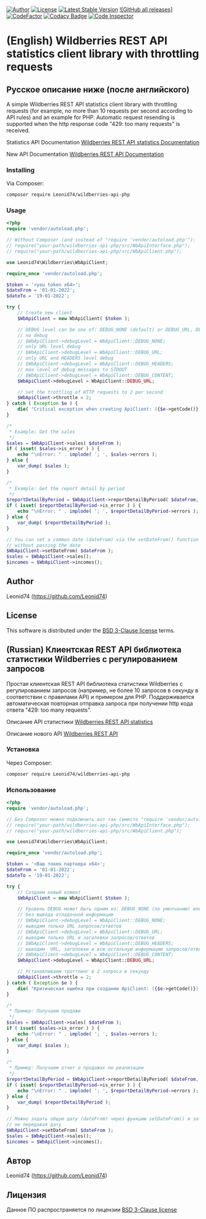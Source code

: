 [![Author](https://img.shields.io/badge/author-Leonid74-blue.svg)](https://github.com/Leonid74)
[![License](https://img.shields.io/badge/license-BSD-blue.svg?maxAge=43200)](./LICENSE)
[![Latest Stable Version](https://img.shields.io/github/v/release/Leonid74/wildberries-api-php)](https://github.com/Leonid74/wildberries-api-php/releases/latest)
[![GitHub all releases]](https://img.shields.io/github/downloads/Leonid74/wildberries-api-php/total?color=blue)
[![CodeFactor](https://www.codefactor.io/repository/github/leonid74/wildberries-api-php/badge)](https://www.codefactor.io/repository/github/leonid74/wildberries-api-php)
[![Codacy Badge](https://app.codacy.com/project/badge/Grade/218b45bd6c75462c82b444a265b434bf)](https://www.codacy.com/gh/Leonid74/wildberries-api-php/dashboard)
[![Code Inspector](https://api.codiga.io/project/30883/score/svg)](https://app.codiga.io/public/project/30883/wildberries-api-php/dashboard)

# (English) Wildberries REST API statistics client library with throttling requests
## Русское описание ниже (после английского)

A simple Wildberries REST API statistics client library with throttling requests (for example, no more than 10 requests per second according to API rules) and an example for PHP. Automatic request resending is supported when the http response code "429: too many requests" is received.

Statistics API Documentation [Wildberries REST API statistics Documentation](https://images.wbstatic.net/portal/education/Kak_rabotat'_s_servisom_statistiki.pdf)

New API Documentation [Wildberries REST API Documentation](https://suppliers-api.wildberries.ru/swagger/index.html)

### Installing

Via Composer:

```bash
composer require Leonid74/wildberries-api-php
```

### Usage

```php
<?php
require 'vendor/autoload.php';

// Without Composer (and instead of "require 'vendor/autoload.php'"):
// require("your-path/wildberries-api-php/src/WbApiInterface.php");
// require("your-path/wildberries-api-php/src/WbApiClient.php");

use Leonid74\Wildberries\WbApiClient;

require_once 'vendor/autoload.php';

$token = '<you token x64>';
$dateFrom = '01-01-2022';
$dateTo = '19-01-2022';

try {
    // Create new client
    $WbApiClient = new WbApiClient( $token );

    // DEBUG level can be one of: DEBUG_NONE (default) or DEBUG_URL, DEBUG_HEADERS, DEBUG_CONTENT
    // no debug
    // $WbApiClient->debugLevel = WbApiClient::DEBUG_NONE;
    // only URL level debug
    // $WbApiClient->debugLevel = WbApiClient::DEBUG_URL;
    // only URL and HEADERS level debug
    // $WbApiClient->debugLevel = WbApiClient::DEBUG_HEADERS;
    // max level of debug messages to STDOUT
    // $WbApiClient->debugLevel = WbApiClient::DEBUG_CONTENT;
    $WbApiClient->debugLevel = WbApiClient::DEBUG_URL;

    // set the trottling of HTTP requests to 2 per second
    $WbApiClient->throttle = 2;
} catch ( Exception $e ) {
    die( "Critical exception when creating ApiClient: ({$e->getCode()}) " . $e->getMessage() );
}

/*
 * Example: Get the sales
 */
$sales = $WbApiClient->sales( $dateFrom );
if ( isset( $sales->is_error ) ) {
    echo "\nError: " . implode( '; ', $sales->errors );
} else {
    var_dump( $sales );
}

/*
 * Example: Get the report detail by period
 */
$reportDetailByPeriod = $WbApiClient->reportDetailByPeriod( $dateFrom, $dateTo );
if ( isset( $reportDetailByPeriod->is_error ) ) {
    echo "\nError: " . implode( '; ', $reportDetailByPeriod->errors );
} else {
    var_dump( $reportDetailByPeriod );
}

// You can set a common date (dateFrom) via the setDateFrom() function and then access other functions
// without passing the date
$WbApiClient->setDateFrom( $dateFrom );
$sales = $WbApiClient->sales();
$incomes = $WbApiClient->incomes();

```

## Author
Leonid74 (https://github.com/Leonid74)

## License
This software is distributed under the [BSD 3-Clause license](./LICENSE) terms.

## (Russian) Клиентская REST API библиотека статистики Wildberries с регулированием запросов

Простая клиентская REST API библиотека статистики Wildberries с регулированием запросов (например, не более 10 запросов в секунду в соответствии с правилами API) и примером для PHP. Поддерживается автоматическая повторная отправка запроса при получении http кода ответа "429: too many requests".

Описание API статистики [Wildberries REST API statistics](https://images.wbstatic.net/portal/education/Kak_rabotat'_s_servisom_statistiki.pdf)

Описание нового API [Wildberries REST API](https://suppliers-api.wildberries.ru/swagger/index.html)

### Установка

Через Composer:

```bash
composer require Leonid74/wildberries-api-php
```

### Использование

```php
<?php
require 'vendor/autoload.php';

// Без Composer можно подключить вот так (вместо "require 'vendor/autoload.php'"):
// require("your-path/wildberries-api-php/src/WbApiInterface.php");
// require("your-path/wildberries-api-php/src/WbApiClient.php");

use Leonid74\Wildberries\WbApiClient;

require_once 'vendor/autoload.php';

$token = '<Ваш токен партнера x64>';
$dateFrom = '01-01-2022';
$dateTo = '19-01-2022';

try {
    // Создаем новый клиент
    $WbApiClient = new WbApiClient( $token );

    // Уровень DEBUG может быть одним из: DEBUG_NONE (по умолчанию) или DEBUG_URL, DEBUG_HEADERS, DEBUG_CONTENT
    // без вывода отладочной информации
    // $WbApiClient->debugLevel = WbApiClient::DEBUG_NONE;
    // выводим только URL запросов/ответов
    // $WbApiClient->debugLevel = WbApiClient::DEBUG_URL;
    // выводим только URL и заголовки запросов/ответов
    // $WbApiClient->debugLevel = WbApiClient::DEBUG_HEADERS;
    // выводим  URL, заголовки и всю остальную информацию запросов/ответов в STDOUT
    // $WbApiClient->debugLevel = WbApiClient::DEBUG_CONTENT;
    $WbApiClient->debugLevel = WbApiClient::DEBUG_URL;

    // Устанавливаем троттлинг в 2 запроса в секунду
    $WbApiClient->throttle = 2;
} catch ( Exception $e ) {
    die( "Критическая ошибка при создании ApiClient: ({$e->getCode()}) " . $e->getMessage() );
}

/*
 * Пример: Получаем продажи
 */
$sales = $WbApiClient->sales( $dateFrom );
if ( isset( $sales->is_error ) ) {
    echo "\nError: " . implode( '; ', $sales->errors );
} else {
    var_dump( $sales );
}

/*
 * Пример: Получаем отчет о продажах по реализации
 */
$reportDetailByPeriod = $WbApiClient->reportDetailByPeriod( $dateFrom, $dateTo );
if ( isset( $reportDetailByPeriod->is_error ) ) {
    echo "\nError: " . implode( '; ', $reportDetailByPeriod->errors );
} else {
    var_dump( $reportDetailByPeriod );
}

// Можно задать общую дату (dateFrom) через функцию setDateFrom() и затем обращаться к другим функциям,
// не передавая дату
$WbApiClient->setDateFrom( $dateFrom );
$sales = $WbApiClient->sales();
$incomes = $WbApiClient->incomes();

```

## Автор
Leonid74 (https://github.com/Leonid74)

## Лицензия
Данное ПО распространяется по лицензии [BSD 3-Clause license](./LICENSE)
